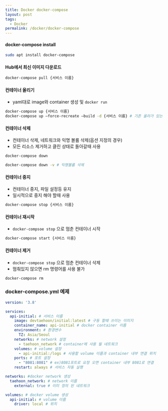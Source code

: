 ```yaml
---
title: Docker docker-compose
layout: post
tags:
  - Docker
permalink: /docker/docker-compose
---
```


#### docker-compose install

```bash
sudo apt install docker-compose
```

#### Hub에서 최신 이미지 다운로드
```bash
docker-compose pull {서비스 이름}
```

#### 컨테이너 올리기

- yaml대로 image와 container 생성 및 `docker run`

```bash
docker-compose up {서비스 이름}
docker-compose up —force-recreate —build -d {서비스 이름} # 기존 올라가 있는 내용 덮어 씌우기
```

#### 컨테이너 삭제

- 컨테이너 삭제, 네트워크와 익명 볼륨 삭제(옵션 지정의 경우)
- 모든 리소스 제거하고 클린 상태로 돌아갈때 사용

```bash
docker-compose down
```
```bash
docker-compose down -v # 익명볼륨 삭제
```

#### 컨테이너 중지

- 컨테이너 중지, 파일 설정등 유지
- 일시적으로 중지 해야 할때 사용

```bash
docker-compose stop {서비스 이름}
```

#### 컨테이너 재시작

- `docker-compsoe stop` 으로 멈춘 컨테이너 시작

```bash
docker-compose start {서비스 이름}
```

#### 컨테이너 제거

- `docker-compose stop` 으로 멈춘 컨테이너 삭제
- 멈춰있지 않으면 rm 명령어를 사용 불가

```
docker-compose rm
```

### docker-compose.yml 예제
```yml
version: '3.8'

services:
  api-initial: # 서비스 이름
    image: devtaehoon/initial:latest # 구동 할때 쓰이는 이미지
    container_name: api-initial # docker container 이름
    environment: # 환경변수
      TZ: Asia/Seoul
    networks: # network 설정
      - taehoon_network # container에 사용 될 네트워크
    volumes: # volume 설정
      - api-initial:/logs # 사용할 volume 이름과 container 내부 연결 위치
    ports: # 포트 설정 
      - "8081:8081" # ex)8081포트로 요청 오면 container 내부 8081로 연결
    restart: always # 서비스 자동 실행 

networks: #docker network 생성
  taehoon_network: # network 이름
    external: true # 이미 정의 된 네트워크

volumes: # docker volume 생성
  api-initial: # volume 이름
    driver: local # 위치
```